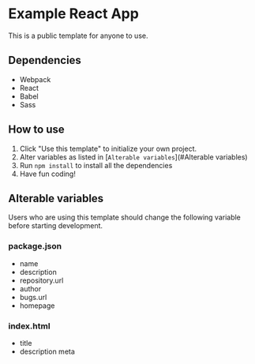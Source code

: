 # Example React App
This is a public template for anyone to use. 

## Dependencies
- Webpack
- React
- Babel
- Sass

## How to use
1. Click "Use this template" to initialize your own project.
2. Alter variables as listed in [`Alterable variables`](#Alterable variables)
3. Run `npm install` to install all the dependencies
4. Have fun coding!

## Alterable variables
Users who are using this template should change the following variable before starting development.
### package.json
- name
- description
- repository.url
- author
- bugs.url
- homepage
### index.html
- title
- description meta